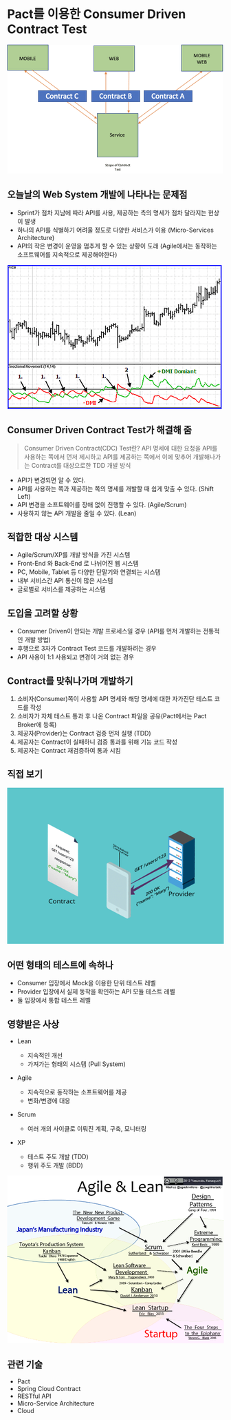 # Pact를 이용한 Consumer Driven Contract Test
![Image](docs/channels.png)

## 오늘날의 Web System 개발에 나타나는 문제점

- Sprint가 점차 지남에 따라 API를 사용, 제공하는 측의 명세가 점차 달라지는 현상이 발생
- 하나의 API를 식별하기 어려울 정도로 다양한 서비스가 이용 (Micro-Services Architecture)
- API의 작은 변경이 운영을 멈추게 할 수 있는 상황이 도래 (Agile에서는 동작하는 소프트웨어를 지속적으로 제공해야한다)

![Image](docs/graph.gif)

## Consumer Driven Contract Test가 해결해 줌

> Consumer Driven Contract(CDC) Test란?
> API 명세에 대한 요청을 API를 사용하는 쪽에서 먼저 제시하고
> API를 제공하는 쪽에서 이에 맞추어 개발해나가는 Contract를 대상으로한 TDD 개발 방식

- API가 변경되면 알 수 있다.
- API를 사용하는 쪽과 제공하는 쪽의 명세를 개발할 때 쉽게 맞출 수 있다. (Shift Left)
- API 변경을 소프트웨어를 장애 없이 진행할 수 있다. (Agile/Scrum)
- 사용하지 않는 API 개발을 줄일 수 있다. (Lean)

## 적합한 대상 시스템

- Agile/Scrum/XP를 개발 방식을 가진 시스템
- Front-End 와  Back-End 로 나뉘어진 웹 시스템
- PC, Mobile, Tablet 등 다양한 단말기와 연결되는 시스템
- 내부 서비스간 API 통신이 많은 시스템
- 글로벌로 서비스를 제공하는 시스템

## 도입을 고려할 상황

- Consumer Driven이 안되는 개발 프로세스일 경우 (API를 먼저 개발하는 전통적인 개발 방법)
- 후행으로 3자가 Contract Test 코드를 개발하려는 경우
- API 사용이 1:1 사용되고 변경이 거의 없는 경우

## Contract를 맞춰나가며 개발하기

1. 소비자(Consumer)쪽이 사용할 API 명세와 해당 명세에 대한 자가진단 테스트 코드를 작성
2. 소비자가 자체 테스트 통과 후 나온 Contract 파일을 공유(Pact에서는 Pact Broker에 등록)
3. 제공자(Provider)는 Contract 검증 먼저 실행 (TDD)
4. 제공자는 Contract이 실패하니 검증 통과를 위해 기능 코드 작성
5. 제공자는 Contract 재검증하여 통과 시킴

## 직접 보기
![Image](docs/slide_5.gif)

## 어떤 형태의 테스트에 속하나

- Consumer 입장에서 Mock을 이용한 단위 테스트 레벨
- Provider 입장에서 실제 동작을 확인하는 API 모듈 테스트 레벨
- 둘 입장에서 통합 테스트 레벨

## 영향받은 사상

- Lean
  - 지속적인 개선
  - 가져가는 형태의 시스템 (Pull System)

- Agile
  - 지속적으로 동작하는 소프트웨어를 제공
  - 변화/변경에 대응

- Scrum
  - 여러 개의 사이클로 이뤄진 계획, 구축, 모니터링

- XP
  - 테스트 주도 개발 (TDD)
  - 행위 주도 개발 (BDD)
  
![Image](docs/Agile-and-Lean-Kanban-Scrum-Influences.png)

## 관련 기술

- Pact
- Spring Cloud Contract
- RESTful API
- Micro-Service Architecture
- Cloud 